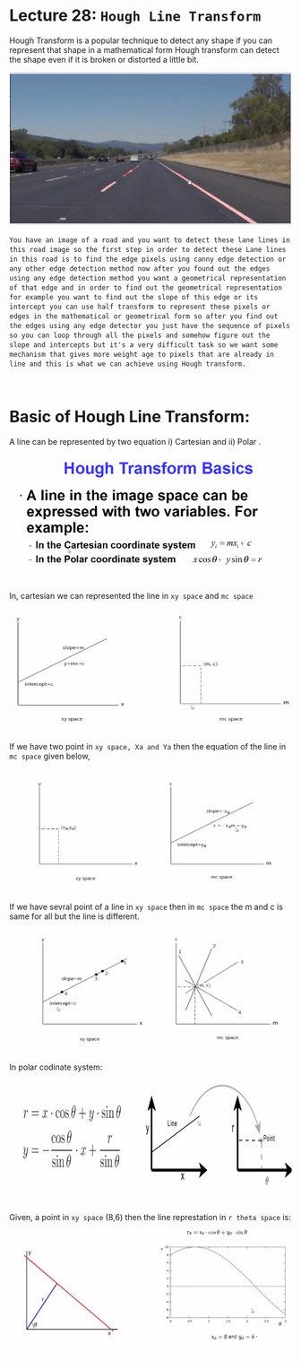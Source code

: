 
# Lecture 28: `Hough Line Transform`

Hough Transform is a popular technique to detect any shape if you can represent that shape in a mathematical form Hough transform can detect the shape even if it is broken or distorted a little bit.


![Alt text](image-6.png)

`You have an image of a road and you want to detect these lane lines in this road image so the first step in order to detect these Lane lines in this road is to find the edge pixels using canny edge detection or any other edge detection method now after you found out the edges using any edge detection method you want a geometrical representation of that edge and in order to find out the geometrical representation for example you want to find out the slope of this edge or its intercept you can use half transform to represent these pixels or edges in the mathematical or geometrical form so after you find out the edges using any edge detector you just have the sequence of pixels so you can loop through all the pixels and somehow figure out the slope and intercepts but it's a very difficult task so we want some mechanism that gives more weight age to pixels that are already in line and this is what we can achieve using Hough transform.`

<br>

# Basic of Hough Line Transform:

A line can be represented by two equation i) Cartesian and ii) Polar . 

![Alt text](image-5.png)


In, cartesian we can represented the line in `xy space` and `mc space` 

![Alt text](image-7.png)

If we have two point in `xy space, Xa and Ya` then the equation of the line in `mc space` given below,

![Alt text](image-8.png)

If we have sevral point of a line in `xy space` then in `mc space` the m and c is same for all but the line is different.

![Alt text](image-9.png)


In polar codinate system:

![Alt text](image-10.png)

Given, a point in `xy space` (8,6)  then the line represtation in  `r theta space`  is:

![Alt text](image-11.png)



<br>

